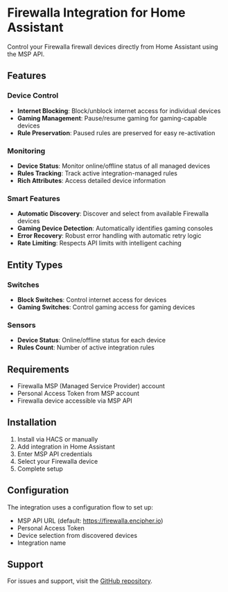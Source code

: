 # Firewalla Integration for Home Assistant

Control your Firewalla firewall devices directly from Home Assistant using the MSP API.

## Features

### Device Control
- **Internet Blocking**: Block/unblock internet access for individual devices
- **Gaming Management**: Pause/resume gaming for gaming-capable devices
- **Rule Preservation**: Paused rules are preserved for easy re-activation

### Monitoring
- **Device Status**: Monitor online/offline status of all managed devices
- **Rules Tracking**: Track active integration-managed rules
- **Rich Attributes**: Access detailed device information

### Smart Features
- **Automatic Discovery**: Discover and select from available Firewalla devices
- **Gaming Device Detection**: Automatically identifies gaming consoles
- **Error Recovery**: Robust error handling with automatic retry logic
- **Rate Limiting**: Respects API limits with intelligent caching

## Entity Types

### Switches
- **Block Switches**: Control internet access for devices
- **Gaming Switches**: Control gaming access for gaming devices

### Sensors
- **Device Status**: Online/offline status for each device
- **Rules Count**: Number of active integration rules

## Requirements

- Firewalla MSP (Managed Service Provider) account
- Personal Access Token from MSP account
- Firewalla device accessible via MSP API

## Installation

1. Install via HACS or manually
2. Add integration in Home Assistant
3. Enter MSP API credentials
4. Select your Firewalla device
5. Complete setup

## Configuration

The integration uses a configuration flow to set up:
- MSP API URL (default: https://firewalla.encipher.io)
- Personal Access Token
- Device selection from discovered devices
- Integration name

## Support

For issues and support, visit the [GitHub repository](https://github.com/custom-components/firewalla).